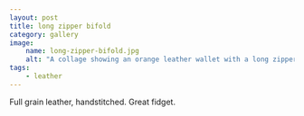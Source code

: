 ```yaml
---
layout: post
title: long zipper bifold
category: gallery
image: 
    name: long-zipper-bifold.jpg
    alt: "A collage showing an orange leather wallet with a long zipper running the length of the outside."
tags:
    - leather
---
```


Full grain leather, handstitched. Great fidget.